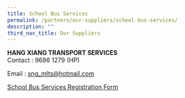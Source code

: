 ```yaml
---
title: School Bus Services
permalink: /partners/our-suppliers/school-bus-services/
description: ""
third_nav_title: Our Suppliers
---
```

<p><strong>HANG XIANG TRANSPORT SERVICES<br></strong>Contact : 9686 1279 (HP)</p>
<p>Email : <a href="mailto:sng_mlts@hotmail.com">sng_mlts@hotmail.com</a></p>
<p><a href="./files/school%20bus%20registration%20form%202024.pdf" target="_blank" rel="noopener">School Bus Services Registration Form</a></p>